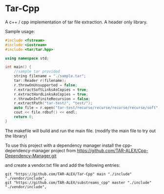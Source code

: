 # Tar-Cpp

A c++ / cpp implementation of tar file extraction. A header only library.

Sample usage:


```c++
#include <fstream>
#include <iostream>
#include <tar/tar.hpp>

using namespace std;

int main() {
	//sample tar provided
	string filename = "./sample.tar";
	tar::Reader r(filename);
	r.throwOnUnsupported = false;
	r.extractSoftLinksAsCopies = true;
	r.extractHardLinksAsCopies = true;
	r.throwOnInfiniteRecursion = false;
	r.extractPath("tar-test/", "test/");
	auto file = r.open("tar-test/recurse/recurse/recurse/recurse/soft");
	cout << file.rdbuf() << endl;
	return 0;
}
```

The makefile will build and run the main file. (modify the main file to try out the library)


To use this project with a dependency manager install the cpp-dependency-manager project from https://github.com/TAR-ALEX/Cpp-Dependency-Manager.git

and create a vendor.txt file and add the following entries:

```
git "https://github.com/TAR-ALEX/Tar-Cpp" main "./include" "./vendor/include",
git "https://github.com/TAR-ALEX/substreams_cpp" master "./include" "./vendor/include",

```
